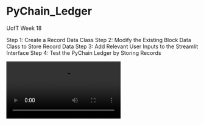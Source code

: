 # PyChain_Ledger
UofT Week 18

Step 1: Create a Record Data Class
Step 2: Modify the Existing Block Data Class to Store Record Data
Step 3: Add Relevant User Inputs to the Streamlit Interface
Step 4: Test the PyChain Ledger by Storing Records

![PyChain Streamlit Application Video](./PyChain%20Video.mp4)
